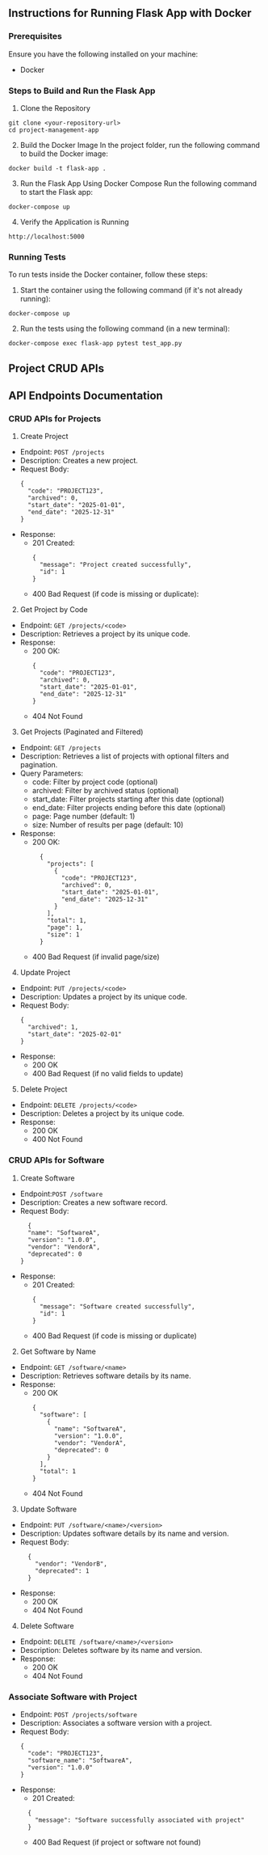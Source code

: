 ## Instructions for Running Flask App with Docker
### Prerequisites
Ensure you have the following installed on your machine:
- Docker

### Steps to Build and Run the Flask App
1. Clone the Repository
```
git clone <your-repository-url>
cd project-management-app
```
2. Build the Docker Image
In the project folder, run the following command to build the Docker image:
```
docker build -t flask-app .
```
3. Run the Flask App Using Docker Compose
Run the following command to start the Flask app:
```
docker-compose up
```
4. Verify the Application is Running
```
http://localhost:5000
```
### Running Tests
To run tests inside the Docker container, follow these steps:
1. Start the container using the following command (if it's not already running):
```
docker-compose up
```
2. Run the tests using the following command (in a new terminal):
```
docker-compose exec flask-app pytest test_app.py
```

## Project CRUD APIs
## API Endpoints Documentation
### CRUD APIs for Projects
1. Create Project
- Endpoint: ``` POST /projects ```
- Description: Creates a new project.
- Request Body:
  ```
  {
    "code": "PROJECT123",
    "archived": 0,
    "start_date": "2025-01-01",
    "end_date": "2025-12-31"
  }
  ```
- Response:
  - 201 Created:
    ```
    {
      "message": "Project created successfully",
      "id": 1
    }
    ```
  - 400 Bad Request (if code is missing or duplicate):

2. Get Project by Code
- Endpoint: ``` GET /projects/<code> ```
- Description: Retrieves a project by its unique code.
- Response:
  - 200 OK: 
    ```
    {
      "code": "PROJECT123",
      "archived": 0,
      "start_date": "2025-01-01",
      "end_date": "2025-12-31"
    }
    ```
  - 404 Not Found
3. Get Projects (Paginated and Filtered)
- Endpoint: ``` GET /projects ```
- Description: Retrieves a list of projects with optional filters and pagination.
- Query Parameters:
   - code: Filter by project code (optional)
   - archived: Filter by archived status (optional)
   - start_date: Filter projects starting after this date (optional)
   - end_date: Filter projects ending before this date (optional)
   - page: Page number (default: 1)
   - size: Number of results per page (default: 10)
- Response:
  - 200 OK:
    ```
      {
        "projects": [
          {
            "code": "PROJECT123",
            "archived": 0,
            "start_date": "2025-01-01",
            "end_date": "2025-12-31"
          }
        ],
        "total": 1,
        "page": 1,
        "size": 1
      }
    ```
  - 400 Bad Request (if invalid page/size)
4. Update Project
- Endpoint: ``` PUT /projects/<code> ```
- Description: Updates a project by its unique code.
- Request Body:
  ```
  {
    "archived": 1,
    "start_date": "2025-02-01"
  }
  ```
- Response:
  - 200 OK
  - 400 Bad Request (if no valid fields to update)
5. Delete Project
- Endpoint: ``` DELETE /projects/<code> ```
- Description: Deletes a project by its unique code.
- Response:
  - 200 OK
  - 400 Not Found
### CRUD APIs for Software
1. Create Software
 - Endpoint:``` POST /software ```
- Description: Creates a new software record.
- Request Body:
  ```
    {
    "name": "SoftwareA",
    "version": "1.0.0",
    "vendor": "VendorA",
    "deprecated": 0
  }

  ```
- Response:
  - 201 Created:
    ```
    {
      "message": "Software created successfully",
      "id": 1
    }
    ```
  - 400 Bad Request (if code is missing or duplicate)
2. Get Software by Name
- Endpoint: ``` GET /software/<name> ```
- Description: Retrieves software details by its name.
- Response:
  - 200 OK
    ```
    {
      "software": [
        {
          "name": "SoftwareA",
          "version": "1.0.0",
          "vendor": "VendorA",
          "deprecated": 0
        }
      ],
      "total": 1
    }
    ```
  - 404 Not Found
3. Update Software
- Endpoint: ``` PUT /software/<name>/<version> ```
- Description: Updates software details by its name and version.
- Request Body:
  ```
    {
      "vendor": "VendorB",
      "deprecated": 1
    }
  ```
- Response:
  - 200 OK
  - 404 Not Found
4. Delete Software
- Endpoint: ``` DELETE /software/<name>/<version> ```
- Description: Deletes software by its name and version.
- Response:
  - 200 OK
  - 404 Not Found
 
### Associate Software with Project
- Endpoint: ``` POST /projects/software ```
- Description: Associates a software version with a project.
- Request Body:
  ```
  {
    "code": "PROJECT123",
    "software_name": "SoftwareA",
    "version": "1.0.0"
  }
  ```
- Response:
  - 201 Created:
  ```
    {
      "message": "Software successfully associated with project"
    }
  ```
  - 400 Bad Request (if project or software not found)
